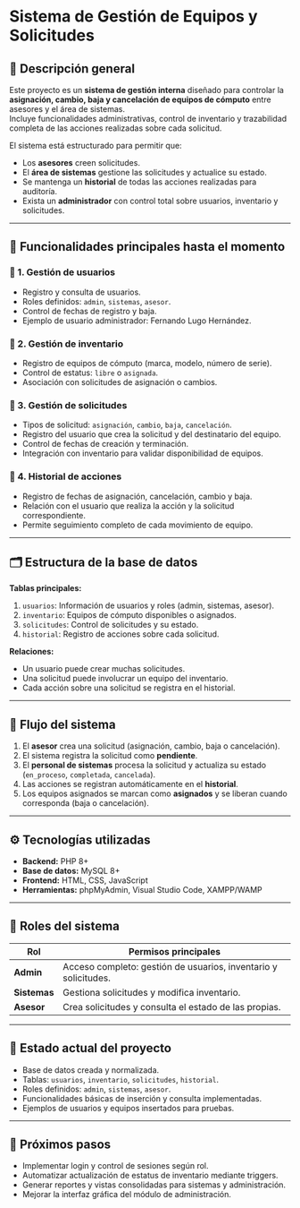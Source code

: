 # Sistema de Gestión de Equipos y Solicitudes

## 📘 Descripción general

Este proyecto es un **sistema de gestión interna** diseñado para controlar la **asignación, cambio, baja y cancelación de equipos de cómputo** entre asesores y el área de sistemas.  
Incluye funcionalidades administrativas, control de inventario y trazabilidad completa de las acciones realizadas sobre cada solicitud.

El sistema está estructurado para permitir que:

- Los **asesores** creen solicitudes.
- El **área de sistemas** gestione las solicitudes y actualice su estado.
- Se mantenga un **historial** de todas las acciones realizadas para auditoría.
- Exista un **administrador** con control total sobre usuarios, inventario y solicitudes.

---

## 🧠 Funcionalidades principales hasta el momento

### 🔹 1. Gestión de usuarios
- Registro y consulta de usuarios.
- Roles definidos: `admin`, `sistemas`, `asesor`.
- Control de fechas de registro y baja.
- Ejemplo de usuario administrador: Fernando Lugo Hernández.

### 🔹 2. Gestión de inventario
- Registro de equipos de cómputo (marca, modelo, número de serie).
- Control de estatus: `libre` o `asignada`.
- Asociación con solicitudes de asignación o cambios.

### 🔹 3. Gestión de solicitudes
- Tipos de solicitud: `asignación`, `cambio`, `baja`, `cancelación`.
- Registro del usuario que crea la solicitud y del destinatario del equipo.
- Control de fechas de creación y terminación.
- Integración con inventario para validar disponibilidad de equipos.

### 🔹 4. Historial de acciones
- Registro de fechas de asignación, cancelación, cambio y baja.
- Relación con el usuario que realiza la acción y la solicitud correspondiente.
- Permite seguimiento completo de cada movimiento de equipo.

---

## 🗂️ Estructura de la base de datos

**Tablas principales:**

1. `usuarios`: Información de usuarios y roles (admin, sistemas, asesor).  
2. `inventario`: Equipos de cómputo disponibles o asignados.  
3. `solicitudes`: Control de solicitudes y su estado.  
4. `historial`: Registro de acciones sobre cada solicitud.

**Relaciones:**
- Un usuario puede crear muchas solicitudes.
- Una solicitud puede involucrar un equipo del inventario.
- Cada acción sobre una solicitud se registra en el historial.

---

## 🔗 Flujo del sistema

1. El **asesor** crea una solicitud (asignación, cambio, baja o cancelación).  
2. El sistema registra la solicitud como **pendiente**.  
3. El **personal de sistemas** procesa la solicitud y actualiza su estado (`en_proceso`, `completada`, `cancelada`).  
4. Las acciones se registran automáticamente en el **historial**.  
5. Los equipos asignados se marcan como **asignados** y se liberan cuando corresponda (baja o cancelación).

---

## ⚙️ Tecnologías utilizadas

- **Backend:** PHP 8+  
- **Base de datos:** MySQL 8+  
- **Frontend:** HTML, CSS, JavaScript  
- **Herramientas:** phpMyAdmin, Visual Studio Code, XAMPP/WAMP  

---

## 🔐 Roles del sistema

| Rol       | Permisos principales |
|-----------|---------------------|
| **Admin**    | Acceso completo: gestión de usuarios, inventario y solicitudes. |
| **Sistemas** | Gestiona solicitudes y modifica inventario. |
| **Asesor**   | Crea solicitudes y consulta el estado de las propias. |

---

## 📅 Estado actual del proyecto

- Base de datos creada y normalizada.  
- Tablas: `usuarios`, `inventario`, `solicitudes`, `historial`.  
- Roles definidos: `admin`, `sistemas`, `asesor`.  
- Funcionalidades básicas de inserción y consulta implementadas.  
- Ejemplos de usuarios y equipos insertados para pruebas.  

---

## 💬 Próximos pasos

- Implementar login y control de sesiones según rol.  
- Automatizar actualización de estatus de inventario mediante triggers.  
- Generar reportes y vistas consolidadas para sistemas y administración.  
- Mejorar la interfaz gráfica del módulo de administración.
